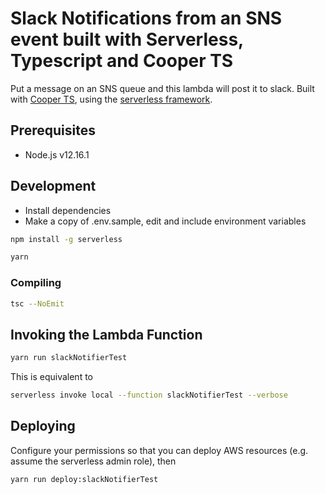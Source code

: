 # Slack Notifications from an SNS event built with Serverless, Typescript and Cooper TS

Put a message on an SNS queue and this lambda will post it to slack. Built with [Cooper TS](https://github.com/execonline-inc/CooperTS), using the [serverless framework](https://github.com/serverless/serverless).

## Prerequisites

- Node.js v12.16.1

## Development

- Install dependencies
- Make a copy of .env.sample, edit and include environment variables

```bash
npm install -g serverless

yarn
```

### Compiling

```bash
tsc --NoEmit
```

## Invoking the Lambda Function

```bash
yarn run slackNotifierTest
```

This is equivalent to

```bash
serverless invoke local --function slackNotifierTest --verbose
```

## Deploying

Configure your permissions so that you can deploy AWS resources (e.g. assume the serverless admin role), then

```bash
yarn run deploy:slackNotifierTest
```
